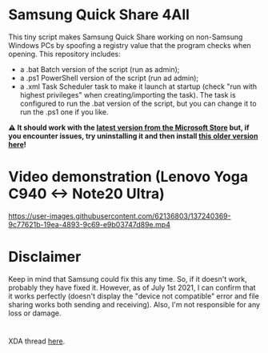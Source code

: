 # Samsung Quick Share 4All
This tiny script makes Samsung Quick Share working on non-Samsung Windows PCs by spoofing a registry value that the program checks when opening.
This repository includes:
- a .bat Batch version of the script (run as admin);
- a .ps1 PowerShell version of the script (run ad admin);
- a .xml Task Scheduler task to make it launch at startup (check "run with highest privileges" when creating/importing the task). The task is configured to run the .bat version of the script, but you can change it to run the .ps1 one if you like.

**⚠️ It should work with the [latest version from the Microsoft Store](https://www.microsoft.com/en-us/p/quick-share/9pctgdfxvzlj?SilentAuth=1&wa=wsignin1.0&activetab=pivot:overviewtab) but, if you encounter issues, try uninstalling it and then install [this older version here](https://mega.nz/file/9B4myBTS#iWj3krlMOrKTnTPfEw_qH93RoddJydzxpnPVeAgPKiQ)!**

# Video demonstration (Lenovo Yoga C940 <-> Note20 Ultra)
https://user-images.githubusercontent.com/62136803/137240369-9c77621b-19ea-4893-9c69-e9b03747d89e.mp4

# Disclaimer
Keep in mind that Samsung could fix this any time. So, if it doesn't work, probably they have fixed it. However, as of July 1st 2021, I can confirm that it works perfectly (doesn't display the "device not compatible" error and file sharing works both sending and receiving). Also, I'm not responsible for any loss or damage.

# 
XDA thread [here](https://forum.xda-developers.com/t/samsung-quick-share-4-all-use-it-on-non-samsung-pcs.4347077/).

